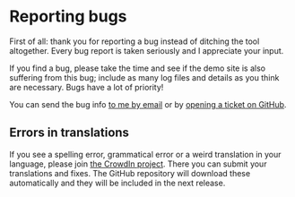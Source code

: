 # Reporting bugs

First of all: thank you for reporting a bug instead of ditching the tool altogether. Every bug report is taken seriously and I appreciate your input.

If you find a bug, please take the time and see if the demo site is also suffering from this bug; include as many log files and details as you think are necessary. Bugs have a lot of priority!

You can send the bug info [to me by email](mailto:james@firefly-iii.org) or by [opening a ticket on GitHub](https://github.com/firefly-iii/firefly-iii/issues).

## Errors in translations

If you see a spelling error, grammatical error or a weird translation in your language, please join [the CrowdIn project](https://crowdin.com/project/firefly-iii). There you can submit your translations and fixes. The GitHub repository will download these automatically and they will be included in the next release.
